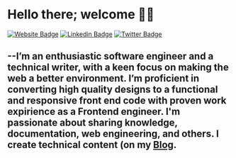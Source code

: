 # Hello there; welcome 👋👋
[![Website Badge](https://img.shields.io/badge/-miracool.ml-000000?style=for-the-badge&logo=Google-Chrome&logoColor=white&link=https://miracool.ml)](https://miracool.ml) [![Linkedin Badge](https://img.shields.io/badge/-i_am_miracle-blue?style=for-the-badge&logo=Linkedin&logoColor=white&link=https://www.linkedin.com/in/emmanuel-makanju/)](https://www.linkedin.com/in/emmanuel-makanju/) [![Twitter Badge](https://img.shields.io/badge/-@i_am_miracle-1ca0f1?style=for-the-badge&logo=twitter&logoColor=white&link=https://twitter.com/_miracool)](https://twitter.com/_miracool)


--I’m an enthusiastic software engineer and a technical writer, with a keen focus on making the web a better environment. I’m proficient in converting high quality designs to a functional and responsive front end code with proven work expirience as a Frontend engineer. I'm passionate about sharing knowledge, documentation, web engineering, and others. I create technical content (on my [Blog](https://dev/miracool).
---
